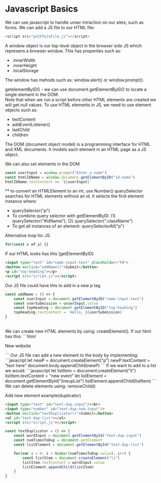 # Javascript Basics

We  can use javascript to handle unser intraction on our sites; such as forms. We can add a JS file to our HTML file:
```javascript
<script src="pathToJsFile.js"></script>
```

A window object is our top-level object in the browser side JS which represens a browser window. This has properties such as:
<ul>
<li>.innerWidth</li>
<li>.innerHeight</li>
<li>.localStorage</li>
</ul>
The window has mehods such as: window.alert() or window.prompt().<br>

getelementByID() - we can use document.getElementByID() to locate a single element in the DOM.<br>
Note that when we run a script before other HTML elements are created we will get null values. To use HTML elements in JS, we need to use element objects such as:
<ul>
<li>textContent</li>
<li>addEventListener()</li>
<li>lastChild</li>
<li>children</li>
</ul>

The DOM (document object model) is a programming interface for HTML and XML documents. It models each element in an HTML page as a JS object.

We can also set elements in the DOM
```javascript
const userInput = window.prompt("Enter a name")
const htmlIDName = window.document.getElementByID("id-name")
htmlIDName.textContent += `${userInput}`
```
** to convert an HTMLElement to an int, use Number()
querySelector searches for HTML elements without an id. It selects the first element instance where:
<ul>
<li>querySelector("p")</li>
<li>To combine query selector with getElementByID: (1) querySelector("#idName"), (2) querySelector(".className")</li>
<li>To get all instances of an element: querySelectorAll("p")</li>
</ul>

Alternative loop for JS:
```javascript
for(const x of y) {}
```


If our HTML looks has this [getElementByID]
```html
<input type="text" id="name-input-text" placeholder="FN">
<button onclick="addName()">Submit</button>
<p id="top-heading"></p>
<script src="script.js"></script>
```
Our JS file could have this to add in a new p tag
```javascript
const addName = () => {
    const userInput = document.getElementByID("name-input-text")
    const userSubmission = unserInput.value
    const topHeading = document.getElementByID("top-heading")
    topHeading.textContent = `Hello, ${userSubmission}`
}
```
<br>
We can create new HTML elements by using: createElement(). If our html has this:
```html
<body>
    <p>New website</p>
</body>
```
Our JS file can add a new element to the body by implementing:
```javacript
let newP = document.createElement("p")
newP.textContent = "text here"
document.body.appendChild(newP)
```
If we want to add to a list we would:
```javascript
let listItem = document.createElement("li")
listItem.textContent = "new event"
let listElement = document.getElementById("lineupList")
listElement.appendChild(listItem)
```
We can delete elements using: removeChild()
<br>

Add new element example(duplicator)
```html
<input type="text" id="text-dup-input"/><br>
<input type="number" id="text-dup-num-input"/>
<button onclick="textDuplicator()">Submit</button>
<ul id="text-dup-list"></ul>
<script src="script.js"></script>
```

```javascript
const textDuplicator = () => {
    const wordInput = document.getElementById("text-dup-input")
    const numTimesToDup = document.getElement
    const listElement = document.getElementById("text-dup-list")

    for(var i = 0; i < Number(numTimesToDup.value); i++) {
        const listItem = document.createElement("li")
        listItem.textContent = wordInput.value
        listElement.appendChild(listItem)
    }
}
```